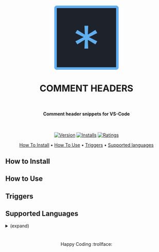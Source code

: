 
<h1 align="center">
  <br>
  <a href="http://www.amitmerchant.com/electron-markdownify"><img src="icon.png" alt="icon" width="200"></a>
  </br>
  </br>
  COMMENT HEADERS
  </br>
  </br>
</h1>

<h4 align="center">Comment header snippets for VS-Code</h4>
</br>
<div align="center">

[![Version](https://vsmarketplacebadge.apphb.com/version/akmarnafi.midnight-code.svg)](https://marketplace.visualstudio.com/items?itemName=akmarnafi.midnight-code)
[![Installs](https://vsmarketplacebadge.apphb.com/installs/akmarnafi.midnight-code.svg)](https://marketplace.visualstudio.com/items?itemName=akmarnafi.midnight-code)
[![Ratings](https://vsmarketplacebadge.apphb.com/rating/akmarnafi.midnight-code.svg)](https://marketplace.visualstudio.com/items?itemName=akmarnafi.midnight-code)

</div>

<p align="center">
  <a href="#how-to-use">How To Install</a> •
  <a href="#download">How To Use</a> •
  <a href="#credits">Triggers</a> •
  <a href="#related">Supported languages</a> 
</p>


## How to Install





## How to Use




## Triggers




## Supported Languages

<details>
<summary>(expand)</summary>

* C
* C#
* C++
* Coffeescript
* Coldfusion (only support dividers)
* Css 
* Dart 
* Dockerfile 
* Go 
* Groovy 
* HTML (only support dividers)
* Java 
* Javascript 
* JOSC 
* LESS 
* Markdown (only support dividers)
* Nested 
* Nim 
* Objective-c 
* Objective-cpp 
* Perl 
* Php 
* Powershell 
* Puppet 
* Python 
* R 
* Ruby 
* Rust 
* SASS 
* SCSS 
* Shellscript 
* SQL 
* Stylus 
* Swift 
* TCL 
* Typescript 
* Vue
* XML (only support dividers)
* XSL (only support dividers)
* YAML
 
</details>

#
<div align="center">Happy Coding  :trollface:</div>